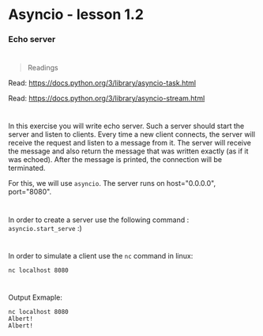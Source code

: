 # Asyncio - lesson 1.2

### Echo server

#

> Readings

Read: https://docs.python.org/3/library/asyncio-task.html

Read: https://docs.python.org/3/library/asyncio-stream.html

#

In this exercise you will write echo server.
Such a server should start the server and listen to clients.
Every time a new client connects, the server will receive the request and listen to a message from it.
The server will receive the message and also return the message that was written exactly (as if it was echoed).
After the message is printed, the connection will be terminated.

For this, we will use `asyncio`. The server runs on host="0.0.0.0", port="8080".

#

In order to create a server use the following command : `asyncio.start_serve` :)

#

In order to simulate a client use the `nc` command in linux:

```
nc localhost 8080
```

#

Output Exmaple:

```
nc localhost 8080
Albert!
Albert!
```
